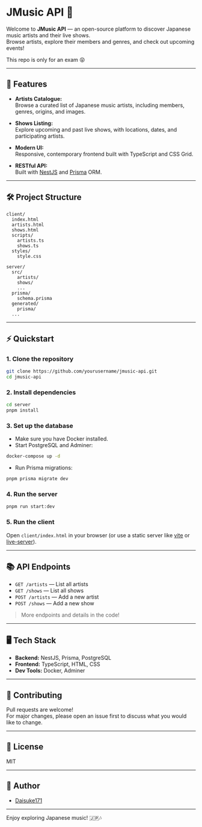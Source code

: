 # JMusic API 🎵

Welcome to **JMusic API** — an open-source platform to discover Japanese music artists and their live shows.  
Browse artists, explore their members and genres, and check out upcoming events!

This repo is only for an exam 😝

---

## 🚀 Features

- **Artists Catalogue:**  
  Browse a curated list of Japanese music artists, including members, genres, origins, and images.

- **Shows Listing:**  
  Explore upcoming and past live shows, with locations, dates, and participating artists.

- **Modern UI:**  
  Responsive, contemporary frontend built with TypeScript and CSS Grid.

- **RESTful API:**  
  Built with [NestJS](https://nestjs.com/) and [Prisma](https://www.prisma.io/) ORM.

---

## 🛠️ Project Structure

```
client/
  index.html
  artists.html
  shows.html
  scripts/
    artists.ts
    shows.ts
  styles/
    style.css

server/
  src/
    artists/
    shows/
    ...
  prisma/
    schema.prisma
  generated/
    prisma/
  ...
```

---

## ⚡ Quickstart

### 1. Clone the repository

```bash
git clone https://github.com/yourusername/jmusic-api.git
cd jmusic-api
```

### 2. Install dependencies

```bash
cd server
pnpm install
```

### 3. Set up the database

- Make sure you have Docker installed.
- Start PostgreSQL and Adminer:

```bash
docker-compose up -d
```

- Run Prisma migrations:

```bash
pnpm prisma migrate dev
```

### 4. Run the server

```bash
pnpm run start:dev
```

### 5. Run the client

Open `client/index.html` in your browser (or use a static server like [vite](https://vitejs.dev/) or [live-server](https://www.npmjs.com/package/live-server)).

---

## 📚 API Endpoints

- `GET /artists` — List all artists
- `GET /shows` — List all shows
- `POST /artists` — Add a new artist
- `POST /shows` — Add a new show

> More endpoints and details in the code!

---

## 🖥️ Tech Stack

- **Backend:** NestJS, Prisma, PostgreSQL
- **Frontend:** TypeScript, HTML, CSS
- **Dev Tools:** Docker, Adminer

---

## 🤝 Contributing

Pull requests are welcome!  
For major changes, please open an issue first to discuss what you would like to change.

---

## 📄 License

MIT

---

## 👤 Author

- [Daisuke171](https://github.com/Daisuke171)

---

Enjoy exploring Japanese music! 🇯🇵🎶
